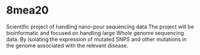 # 8mea20
Scientific project of handling nano-pour sequencing data
The project will be bioinformatic and focused on handling large Whole genome sequencing data. 
By isolating the expression of mutated SNPS  and other mutations in the genome associated with the relevant disease. 
